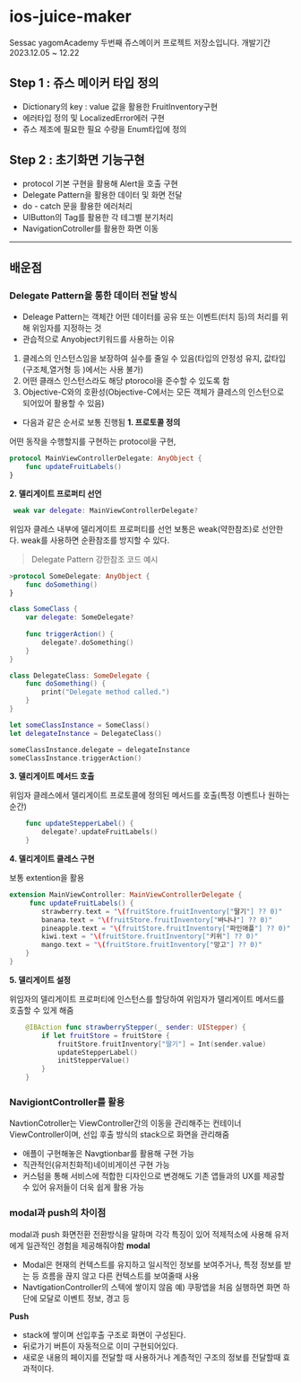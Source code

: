 # ios-juice-maker
Sessac yagomAcademy 두번째 쥬스메이커 프로젝트 저장소입니다. 
개발기간 2023.12.05 ~ 12.22

## Step 1 : 쥬스 메이커 타입 정의
- Dictionary의 key : value 값을 활용한 FruitInventory구현
- 에러타입 정의 및 LocalizedError에러 구현 
- 쥬스 제조에 필요한 필요 수량을 Enum타입에 정의

## Step 2 : 초기화면 기능구현
- protocol 기본 구현을 활용해 Alert을 호출 구현
- Delegate Pattern을 활용한 데이터 및 화면 전달
- do - catch 문을 활용한 에러처리
- UIButton의 Tag를 활용한 각 테그별 분기처리
- NavigationCotroller를 활용한 화면 이동

---

## 배운점 
### Delegate Pattern을 통한 데이터 전달 방식
- Deleage Pattern는 객체간 어떤 데이터를 공유 또는 이벤트(터치 등)의 처리를 위해 위임자를 지정하는 것
- 관습적으로 Anyobject키워드를 사용하는 이유 
1. 클레스의 인스턴스임을 보장하여 실수를 줄일 수 있음(타입의 안정성 유지, 값타입(구조체,열거형 등 )에서는 사용 불가)
2. 어떤 클래스 인스턴스라도 해당 ptorocol을 준수할 수 있도록 함
3. Objective-C와의 호환성(Objective-C에서는 모든 객체가 클레스의 인스턴으로 되어있어 활용할 수 있음)
- 다음과 같은 순서로 보통 진행됨
**1. 프로토콜 정의**

어떤 동작을 수행할지를 구현하는 protocol을 구현,
```swift
protocol MainViewControllerDelegate: AnyObject {
    func updateFruitLabels()
}
```

**2. 델리게이트 프로퍼티 선언**
```swift
 weak var delegate: MainViewControllerDelegate?
```

위임자 클레스 내부에 델리게이트 프로퍼티를 선언 보통은 weak(약한참조)로 선안한다.
weak를 사용하면 순환참조를 방지할 수 있다.

> Delegate Pattern 강한참조 코드 예시
```swift
>protocol SomeDelegate: AnyObject {
    func doSomething()
}

class SomeClass {
    var delegate: SomeDelegate?
    
    func triggerAction() {
        delegate?.doSomething()
    }
}

class DelegateClass: SomeDelegate {
    func doSomething() {
        print("Delegate method called.")
    }
}

let someClassInstance = SomeClass()
let delegateInstance = DelegateClass()

someClassInstance.delegate = delegateInstance
someClassInstance.triggerAction()
```
**3. 델리게이트 메서드 호출**

위임자 클레스에서 델리게이트 프로토콜에 정의된 메서드를 호출(특정 이벤트나 원하는 순간)
```swift
    func updateStepperLabel() {
        delegate?.updateFruitLabels()
    }
```
**4. 델리게이트 클레스 구현**

보통 extention을 활용
```swift
extension MainViewController: MainViewControllerDelegate {
     func updateFruitLabels() {
        strawberry.text = "\(fruitStore.fruitInventory["딸기"] ?? 0)"
        banana.text = "\(fruitStore.fruitInventory["바나나"] ?? 0)"
        pineapple.text = "\(fruitStore.fruitInventory["파인애플"] ?? 0)"
        kiwi.text = "\(fruitStore.fruitInventory["키위"] ?? 0)"
        mango.text = "\(fruitStore.fruitInventory["망고"] ?? 0)"
    }
}
```
**5. 델리게이트 설정**

위임자의 델리게이트 프로퍼티에 인스턴스를 할당하여 위임자가 델리게이트 메서드를 호출할 수 있게 해줌
```swift
    @IBAction func strawberryStepper(_ sender: UIStepper) {
        if let fruitStore = fruitStore {
            fruitStore.fruitInventory["딸기"] = Int(sender.value)
            updateStepperLabel()
            initStepperValue()
        }
    }
```

### NavigiontController를 활용
NavtionCotroller는 ViewController간의 이동을 관리해주는 컨테이너ViewController이며, 선입 후출 방식의 stack으로 화면을 관리해줌 
- 애플이 구현해놓은 Navgtionbar를 활용해 구현 가능
- 직관적인(유저친화적)네이비게이션 구현 가능
- 커스텀을 통해 서비스에 적합한 디자인으로 변경해도 기존 앱들과의 UX를 제공할 수 있어 유저들이 더욱 쉽게 활용 가능

### modal과 push의 차이점 

modal과 push 화면전환 전환방식을 말하며 각각 특징이 있어 적제적소에 사용해 유저에게 일관적인 경험을 제공해줘야함
**modal**
- Modal은 현재의 컨텍스트를 유지하고 일시적인 정보를 보여주거나, 특정 정보를 받는 등 흐름을 끊지 않고 다른 컨텍스트를 보여줄때 사용
- NavtigationController의 스텍에 쌓이지 않음 
예) 쿠팡앱을 처음 실행하면 화면 하단에 모달로 이벤트 정보, 경고 등

**Push**
- stack에 쌓이며 선입후출 구조로 화면이 구성된다.
- 뒤로가기 버튼이 자동적으로 이미 구현되어있다.
- 새로운 내용의 페이지를 전달할 때 사용하거나 계층적인 구조의 정보를 전달할때 효과적이다.











